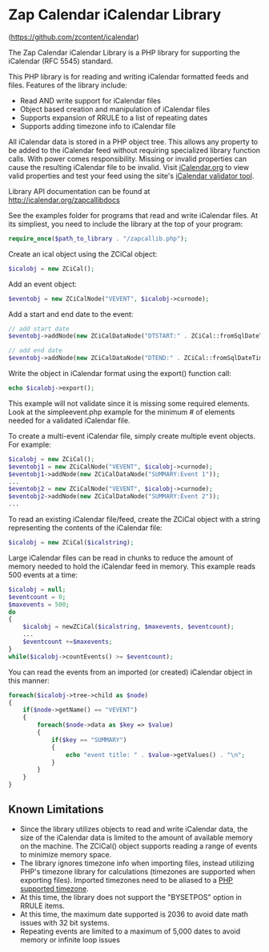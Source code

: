# Zap Calendar iCalendar Library

(https://github.com/zcontent/icalendar)

The Zap Calendar iCalendar Library is a PHP library for supporting the iCalendar (RFC 5545) standard.

This PHP library is for reading and writing iCalendar formatted feeds and 
files. Features of the library include:

- Read AND write support for iCalendar files
- Object based creation and manipulation of iCalendar files
- Supports expansion of RRULE to a list of repeating dates
- Supports adding timezone info to iCalendar file

All iCalendar data is stored in a PHP object tree.
This allows any property to be added to the iCalendar feed without
requiring specialized library function calls.
With power comes responsibility.  Missing or invalid properties can cause 
the resulting iCalendar file to be invalid. Visit [iCalendar.org](http://icalendar.org) to view valid
properties and test your feed using the site's [iCalendar validator tool](http://icalendar.org/validator.html).

Library API documentation can be found at http://icalendar.org/zapcallibdocs

See the examples folder for programs that read and write iCalendar
files. At its simpliest, you need to include the library at the top of your program:

```php
require_once($path_to_library . "/zapcallib.php");
```

Create an ical object using the ZCiCal object:

```php
$icalobj = new ZCiCal();
```

Add an event object:

```php
$eventobj = new ZCiCalNode("VEVENT", $icalobj->curnode);
```

Add a start and end date to the event:

```php
// add start date
$eventobj->addNode(new ZCiCalDataNode("DTSTART:" . ZCiCal::fromSqlDateTime("2020-01-01 12:00:00")));

// add end date
$eventobj->addNode(new ZCiCalDataNode("DTEND:" . ZCiCal::fromSqlDateTime("2020-01-01 13:00:00")));
```

Write the object in iCalendar format using the  export() function call:

```php
echo $icalobj->export();
```

This example will not validate since it is missing some required elements. 
Look at the simpleevent.php example for the minimum # of elements 
needed for a validated iCalendar file.

To create a multi-event iCalendar file, simply create multiple event objects. For example:

```php
$icalobj = new ZCiCal();
$eventobj1 = new ZCiCalNode("VEVENT", $icalobj->curnode);
$eventobj1->addNode(new ZCiCalDataNode("SUMMARY:Event 1"));
...
$eventobj2 = new ZCiCalNode("VEVENT", $icalobj->curnode);
$eventobj2->addNode(new ZCiCalDataNode("SUMMARY:Event 2"));
...
```

To read an existing iCalendar file/feed, create the ZCiCal object with a string representing the contents of the iCalendar file:

```php
$icalobj = new ZCiCal($icalstring);
```

Large iCalendar files can be read in chunks to reduce the amount of memory needed to hold the iCalendar feed in memory. This example reads 500 events at a time:

```php
$icalobj = null;
$eventcount = 0;
$maxevents = 500;
do
{
	$icalobj = newZCiCal($icalstring, $maxevents, $eventcount);
	...
	$eventcount +=$maxevents;
}
while($icalobj->countEvents() >= $eventcount);
```

You can read the events from an imported (or created) iCalendar object in this manner:

```php
foreach($icalobj->tree->child as $node)
{
	if($node->getName() == "VEVENT")
	{
		foreach($node->data as $key => $value)
		{
			if($key == "SUMMARY")
			{
				echo "event title: " . $value->getValues() . "\n";
			}
		}
	}
}
```

## Known Limitations

- Since the library utilizes objects to read and write iCalendar data, the 
size of the iCalendar data is limited to the amount of available memory on the machine.
The ZCiCal() object supports reading a range of events to minimize memory
space.
- The library ignores timezone info when importing files, instead utilizing PHP's timezone
library for calculations (timezones are supported when exporting files).
Imported timezones need to be aliased to a [PHP supported timezone](http://php.net/manual/en/timezones.php).
- At this time, the library does not support the "BYSETPOS" option in RRULE items.
- At this time, the maximum date supported is 2036 to avoid date math issues
with 32 bit systems.
- Repeating events are limited to a maximum of 5,000 dates to avoid memory or infinite loop issues

